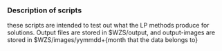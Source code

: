 ### Description of scripts

these scripts are intended to test out what the LP methods produce for solutions.  Output files are stored in $WZS/output, and output-images are stored in $WZS/images/yymmdd+{month that the data belongs to}


